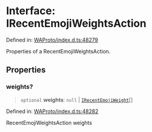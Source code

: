 # Interface: IRecentEmojiWeightsAction

Defined in: [WAProto/index.d.ts:48279](https://github.com/Fokusdotid/bail/blob/8b525f9ebcc20cb9acd0f880b6ad58976e38b117/WAProto/index.d.ts#L48279)

Properties of a RecentEmojiWeightsAction.

## Properties

### weights?

> `optional` **weights**: `null` \| [`IRecentEmojiWeight`](../../../interfaces/IRecentEmojiWeight.md)[]

Defined in: [WAProto/index.d.ts:48282](https://github.com/Fokusdotid/bail/blob/8b525f9ebcc20cb9acd0f880b6ad58976e38b117/WAProto/index.d.ts#L48282)

RecentEmojiWeightsAction weights
